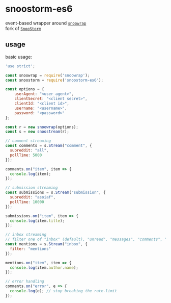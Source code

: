 # snoostorm-es6

event-based wrapper around [`snoowrap`](https://not-an-aardvark.github.io/snoowrap)  
fork of [`SnooStorm`](https://github.com/MayorMonty/Snoostorm)

## usage

basic usage:

```javascript
'use strict';

const snoowrap = require('snoowrap');
const snoostorm = require('snoostorm-es6');

const options = {
    userAgent: "<user agent>",
    clientSecret: "<client secret>",
    clientId: "<client id>",
    username: "<username>",
    password: "<password>"
};

const r = new snoowrap(options);
const s = new snoostream(r);

// comment streaming
const comments = s.Stream("comment", {
  subreddit: "all",
  pollTime: 5000
});

comments.on("item", item => {
  console.log(item);
});

// submission streaming
const submissions = s.Stream("submission", {
  subreddit: "asoiaf",
  pollTime: 10000
});

submissions.on("item", item => {
  console.log(item.title);
});

// inbox streaming
// filter one of "inbox" (default), "unread", "messages", "comments", "selfreply", or "mentions"
const mentions = s.Stream("inbox", {
  filter: "mentions"
});

mentions.on("item", item => {
  console.log(item.author.name);
});

// error handling
comments.on("error", e => {
  console.log(e); // stop breaking the rate-limit
});
```
